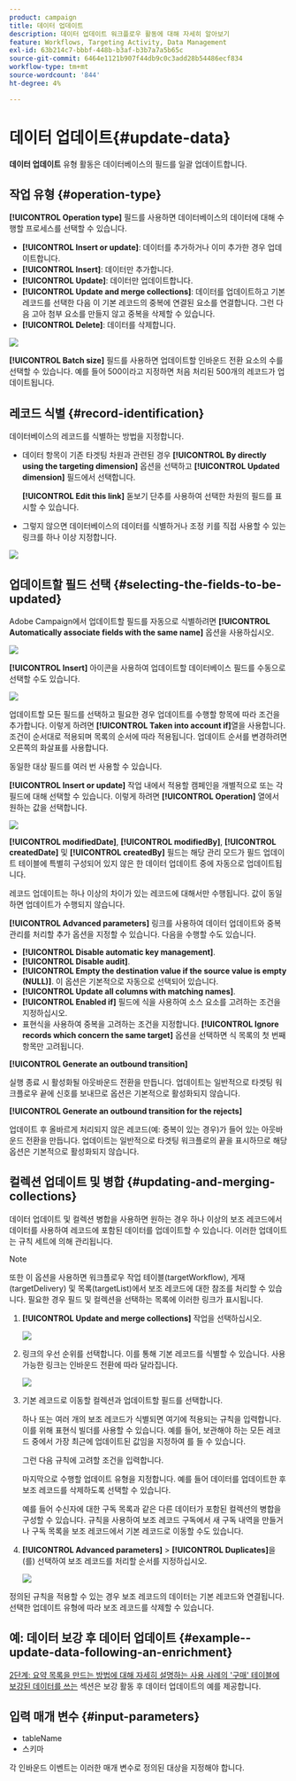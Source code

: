 ```yaml
---
product: campaign
title: 데이터 업데이트
description: 데이터 업데이트 워크플로우 활동에 대해 자세히 알아보기
feature: Workflows, Targeting Activity, Data Management
exl-id: 63b214c7-bbbf-448b-b3af-b3b7a7a5b65c
source-git-commit: 6464e1121b907f44db9c0c3add28b54486ecf834
workflow-type: tm+mt
source-wordcount: '844'
ht-degree: 4%

---
```


# 데이터 업데이트{#update-data}



**데이터 업데이트** 유형 활동은 데이터베이스의 필드를 일괄 업데이트합니다.

## 작업 유형 {#operation-type}

**[!UICONTROL Operation type]** 필드를 사용하면 데이터베이스의 데이터에 대해 수행할 프로세스를 선택할 수 있습니다.

* **[!UICONTROL Insert or update]**: 데이터를 추가하거나 이미 추가한 경우 업데이트합니다.
* **[!UICONTROL Insert]**: 데이터만 추가합니다.
* **[!UICONTROL Update]**: 데이터만 업데이트합니다.
* **[!UICONTROL Update and merge collections]**: 데이터를 업데이트하고 기본 레코드를 선택한 다음 이 기본 레코드의 중복에 연결된 요소를 연결합니다. 그런 다음 고아 첨부 요소를 만들지 않고 중복을 삭제할 수 있습니다.
* **[!UICONTROL Delete]**: 데이터를 삭제합니다.

![](assets/s_advuser_update_data_1.png)

**[!UICONTROL Batch size]** 필드를 사용하면 업데이트할 인바운드 전환 요소의 수를 선택할 수 있습니다. 예를 들어 500이라고 지정하면 처음 처리된 500개의 레코드가 업데이트됩니다.

## 레코드 식별 {#record-identification}

데이터베이스의 레코드를 식별하는 방법을 지정합니다.

* 데이터 항목이 기존 타겟팅 차원과 관련된 경우 **[!UICONTROL By directly using the targeting dimension]** 옵션을 선택하고 **[!UICONTROL Updated dimension]** 필드에서 선택합니다.

  **[!UICONTROL Edit this link]** 돋보기 단추를 사용하여 선택한 차원의 필드를 표시할 수 있습니다.

* 그렇지 않으면 데이터베이스의 데이터를 식별하거나 조정 키를 직접 사용할 수 있는 링크를 하나 이상 지정합니다.

![](assets/s_advuser_update_data_2.png)

## 업데이트할 필드 선택 {#selecting-the-fields-to-be-updated}

Adobe Campaign에서 업데이트할 필드를 자동으로 식별하려면 **[!UICONTROL Automatically associate fields with the same name]** 옵션을 사용하십시오.

![](assets/s_advuser_update_data_3b.png)

**[!UICONTROL Insert]** 아이콘을 사용하여 업데이트할 데이터베이스 필드를 수동으로 선택할 수도 있습니다.

![](assets/s_advuser_update_data_3.png)

업데이트할 모든 필드를 선택하고 필요한 경우 업데이트를 수행할 항목에 따라 조건을 추가합니다. 이렇게 하려면 **[!UICONTROL Taken into account if]**&#x200B;열을 사용합니다. 조건이 순서대로 적용되며 목록의 순서에 따라 적용됩니다. 업데이트 순서를 변경하려면 오른쪽의 화살표를 사용합니다.

동일한 대상 필드를 여러 번 사용할 수 있습니다.

**[!UICONTROL Insert or update]** 작업 내에서 적용할 캠페인을 개별적으로 또는 각 필드에 대해 선택할 수 있습니다. 이렇게 하려면 **[!UICONTROL Operation]** 열에서 원하는 값을 선택합니다.

![](assets/s_advuser_update_data_5.png)

**[!UICONTROL modifiedDate]**, **[!UICONTROL modifiedBy]**, **[!UICONTROL createdDate]** 및 **[!UICONTROL createdBy]** 필드는 해당 관리 모드가 필드 업데이트 테이블에 특별히 구성되어 있지 않은 한 데이터 업데이트 중에 자동으로 업데이트됩니다.

레코드 업데이트는 하나 이상의 차이가 있는 레코드에 대해서만 수행됩니다. 값이 동일하면 업데이트가 수행되지 않습니다.

**[!UICONTROL Advanced parameters]** 링크를 사용하여 데이터 업데이트와 중복 관리를 처리할 추가 옵션을 지정할 수 있습니다. 다음을 수행할 수도 있습니다.

* **[!UICONTROL Disable automatic key management]**.
* **[!UICONTROL Disable audit]**.
* **[!UICONTROL Empty the destination value if the source value is empty (NULL)]**. 이 옵션은 기본적으로 자동으로 선택되어 있습니다.
* **[!UICONTROL Update all columns with matching names]**.
* **[!UICONTROL Enabled if]** 필드에 식을 사용하여 소스 요소를 고려하는 조건을 지정하십시오.
* 표현식을 사용하여 중복을 고려하는 조건을 지정합니다. **[!UICONTROL Ignore records which concern the same target]** 옵션을 선택하면 식 목록의 첫 번째 항목만 고려됩니다.

**[!UICONTROL Generate an outbound transition]**

실행 종료 시 활성화될 아웃바운드 전환을 만듭니다. 업데이트는 일반적으로 타겟팅 워크플로우 끝에 신호를 보내므로 옵션은 기본적으로 활성화되지 않습니다.

**[!UICONTROL Generate an outbound transition for the rejects]**

업데이트 후 올바르게 처리되지 않은 레코드(예: 중복이 있는 경우)가 들어 있는 아웃바운드 전환을 만듭니다. 업데이트는 일반적으로 타겟팅 워크플로의 끝을 표시하므로 해당 옵션은 기본적으로 활성화되지 않습니다.

## 컬렉션 업데이트 및 병합 {#updating-and-merging-collections}

데이터 업데이트 및 컬렉션 병합을 사용하면 원하는 경우 하나 이상의 보조 레코드에서 데이터를 사용하여 레코드에 포함된 데이터를 업데이트할 수 있습니다. 이러한 업데이트는 규칙 세트에 의해 관리됩니다.

>[!NOTE]
>
>또한 이 옵션을 사용하면 워크플로우 작업 테이블(targetWorkflow), 게재(targetDelivery) 및 목록(targetList)에서 보조 레코드에 대한 참조를 처리할 수 있습니다. 필요한 경우 필드 및 컬렉션을 선택하는 목록에 이러한 링크가 표시됩니다.

1. **[!UICONTROL Update and merge collections]** 작업을 선택하십시오.

   ![](assets/update_and_merge_collections1.png)

1. 링크의 우선 순위를 선택합니다. 이를 통해 기본 레코드를 식별할 수 있습니다. 사용 가능한 링크는 인바운드 전환에 따라 달라집니다.

   ![](assets/update_and_merge_collections2.png)

1. 기본 레코드로 이동할 컬렉션과 업데이트할 필드를 선택합니다.

   하나 또는 여러 개의 보조 레코드가 식별되면 여기에 적용되는 규칙을 입력합니다. 이를 위해 표현식 빌더를 사용할 수 있습니다. 예를 들어, 보관해야 하는 모든 레코드 중에서 가장 최근에 업데이트된 값임을 지정하여 를 들 수 있습니다.

   그런 다음 규칙에 고려할 조건을 입력합니다.

   마지막으로 수행할 업데이트 유형을 지정합니다. 예를 들어 데이터를 업데이트한 후 보조 레코드를 삭제하도록 선택할 수 있습니다.

   예를 들어 수신자에 대한 구독 목록과 같은 다른 데이터가 포함된 컬렉션의 병합을 구성할 수 있습니다. 규칙을 사용하여 보조 레코드 구독에서 새 구독 내역을 만들거나 구독 목록을 보조 레코드에서 기본 레코드로 이동할 수도 있습니다.

1. **[!UICONTROL Advanced parameters]** > **[!UICONTROL Duplicates]**&#x200B;을(를) 선택하여 보조 레코드를 처리할 순서를 지정하십시오.

   ![](assets/update_and_merge_collections3.png)

정의된 규칙을 적용할 수 있는 경우 보조 레코드의 데이터는 기본 레코드와 연결됩니다. 선택한 업데이트 유형에 따라 보조 레코드를 삭제할 수 있습니다.

## 예: 데이터 보강 후 데이터 업데이트 {#example--update-data-following-an-enrichment}

[2단계: 요약 목록을 만드는 방법에 대해 자세히 설명하는 사용 사례의 &#39;구매&#39; 테이블에 보강된 데이터를 쓰는](create-a-summary-list.md#step-2--writing-enriched-data-to-the--purchases--table) 섹션은 보강 활동 후 데이터 업데이트의 예를 제공합니다.

## 입력 매개 변수 {#input-parameters}

* tableName
* 스키마

각 인바운드 이벤트는 이러한 매개 변수로 정의된 대상을 지정해야 합니다.
